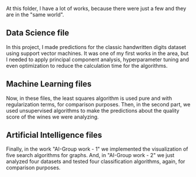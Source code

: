 At this folder, I have a lot of works, because there were just a few and they are in the "same world".

## Data Science file
In this project, I made predictions for the classic handwritten digits dataset using support vector machines.
It was one of my first works in the area, but I needed to apply principal component analysis, hyperparameter tuning and even optimization to reduce the calculation time for the algorithms.

## Machine Learning files
Now, in these files, the least squares algorithm is used pure and with regularization terms, for comparison purposes.
Then, in the second part, we used unsupervised algorithms to make the predictions about the quality score of the wines we were analyzing.

## Artificial Intelligence files
Finally, in the work "AI-Group work - 1" we implemented the visualization of five search algorithms for graphs.
And, in "AI-Group work - 2" we just analyzed four datasets and tested four classification algorithms, again, for comparison purposes.

